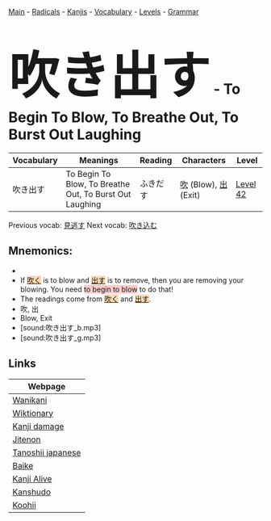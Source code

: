<style> bigfont {font-size: 100px}</style>
[Main](../README.md) -
[Radicals](../radicals.md) -
[Kanjis](../kanjis.md) -
[Vocabulary](../vocabulary.md) -
[Levels](../levels.md) -
[Grammar](../grammar.md)
# <bigfont> 吹き出す</bigfont> - To Begin To Blow, To Breathe Out, To Burst Out Laughing 

| Vocabulary | Meanings | Reading | Characters | Level |
| --- | --- | --- | --- | --- |
| 吹き出す | To Begin To Blow, To Breathe Out, To Burst Out Laughing | ふきだす |  [吹](../kanjis/吹.md) (Blow), [出](../kanjis/出.md) (Exit) | [Level 42](../levels/wk_level42.md) |

Previous vocab: [見逃す](見逃す.md) Next vocab: [吹き込む](吹き込む.md) 

## Mnemonics:

* 
* If <span style="background-color:#fed8b1"> [吹く](https://jisho.org/search/吹く)</span> is to blow and <span style="background-color:#fed8b1"> [出す](https://jisho.org/search/出す)</span> is to remove, then you are removing your blowing. You need <span style="background-color:#ffcccb"> to begin to blow</span> to do that!
* The readings come from <span style="background-color:#fed8b1"> [吹く](https://jisho.org/search/吹く)</span> and <span style="background-color:#fed8b1"> [出す](https://jisho.org/search/出す)</span>.
* 吹, 出
* Blow, Exit
* [sound:吹き出す_b.mp3]
* [sound:吹き出す_g.mp3]


## Links 

| Webpage |
| --- |
| [Wanikani          ](https://www.wanikani.com/kanji/吹き出す) |
| [Wiktionary        ](https://en.wiktionary.org/wiki/吹き出す) |
| [Kanji damage      ](http://www.kanjidamage.com/kanji/search?utf8=✓&q=吹き出す) |
| [Jitenon           ](https://jitenon.com/kanji/吹き出す) |
| [Tanoshii japanese ](https://www.tanoshiijapanese.com/dictionary/kanji.cfm?k=吹き出す) |
| [Baike             ](https://baike.baidu.com/item/吹き出す) |
| [Kanji Alive       ](https://app.kanjialive.com/吹き出す) |
| [Kanshudo          ](https://www.kanshudo.com/searchmn?q=吹き出す) |
| [Koohii            ](https://kanji.koohii.com/study/kanji/吹き出す) |
